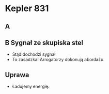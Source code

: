 # Kepler 831

## A

## B Sygnał ze skupiska stel
- Stąd dochodzi sygnał
- To zasadzka! Arrogatorzy dokonują abordażu.

## Uprawa
- Ładujemy energię.
